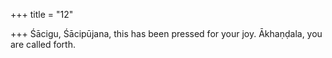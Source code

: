 +++
title = "12"

+++
Śācigu, Śācipūjana, this has been pressed for your joy.
Ākhaṇḍala, you are called forth.